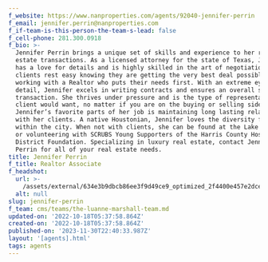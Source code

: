 ```yaml
---
f_website: https://www.nanproperties.com/agents/92040-jennifer-perrin
f_email: jennifer.perrin@nanproperties.com
f_if-team-is-this-person-the-team-s-lead: false
f_cell-phone: 281.300.0918
f_bio: >-
  Jennifer Perrin brings a unique set of skills and experience to her real
  estate transactions. As a licensed attorney for the state of Texas, Jennifer
  has a love for details and is highly skilled in the art of negotiation. Her
  clients rest easy knowing they are getting the very best deal possible by
  working with a Realtor who puts their needs first. With an extreme eye for
  detail, Jennifer excels in writing contracts and ensures an overall smooth
  transaction. She thrives under pressure and is the type of representation any
  client would want, no matter if you are on the buying or selling side. One of
  Jennifer’s favorite parts of her job is maintaining long lasting relationships
  with her clients. A native Houstonian, Jennifer loves the diversity found
  within the city. When not with clients, she can be found at the Lake of Ozarks
  or volunteering with SCRUBS Young Supporters of the Harris County Hospital
  District Foundation. Specializing in luxury real estate, contact Jennifer
  Perrin for all of your real estate needs. 
title: Jennifer Perrin
f_title: Realtor Associate
f_headshot:
  url: >-
    /assets/external/634e3b9dbcb86ee3f9d49ce9_optimized_2f4400e457e2dce87a4bfb4cb4c416ba.jpeg
  alt: null
slug: jennifer-perrin
f_team: cms/teams/the-luanne-marshall-team.md
updated-on: '2022-10-18T05:37:58.864Z'
created-on: '2022-10-18T05:37:58.864Z'
published-on: '2023-11-30T22:40:33.987Z'
layout: '[agents].html'
tags: agents
---
```



